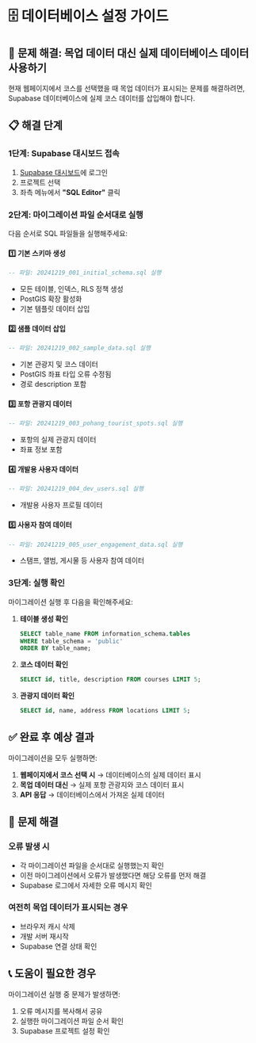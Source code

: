# 🗄️ 데이터베이스 설정 가이드

## 🎯 **문제 해결: 목업 데이터 대신 실제 데이터베이스 데이터 사용하기**

현재 웹페이지에서 코스를 선택했을 때 목업 데이터가 표시되는 문제를 해결하려면, Supabase 데이터베이스에 실제 코스 데이터를 삽입해야 합니다.

## 📋 **해결 단계**

### **1단계: Supabase 대시보드 접속**

1. [Supabase 대시보드](https://supabase.com/dashboard)에 로그인
2. 프로젝트 선택
3. 좌측 메뉴에서 **"SQL Editor"** 클릭

### **2단계: 마이그레이션 파일 순서대로 실행**

다음 순서로 SQL 파일들을 실행해주세요:

#### **1️⃣ 기본 스키마 생성**

```sql
-- 파일: 20241219_001_initial_schema.sql 실행
```

- 모든 테이블, 인덱스, RLS 정책 생성
- PostGIS 확장 활성화
- 기본 템플릿 데이터 삽입

#### **2️⃣ 샘플 데이터 삽입**

```sql
-- 파일: 20241219_002_sample_data.sql 실행
```

- 기본 관광지 및 코스 데이터
- PostGIS 좌표 타입 오류 수정됨
- 경로 description 포함

#### **3️⃣ 포항 관광지 데이터**

```sql
-- 파일: 20241219_003_pohang_tourist_spots.sql 실행
```

- 포항의 실제 관광지 데이터
- 좌표 정보 포함

#### **4️⃣ 개발용 사용자 데이터**

```sql
-- 파일: 20241219_004_dev_users.sql 실행
```

- 개발용 사용자 프로필 데이터

#### **5️⃣ 사용자 참여 데이터**

```sql
-- 파일: 20241219_005_user_engagement_data.sql 실행
```

- 스탬프, 앨범, 게시물 등 사용자 참여 데이터

### **3단계: 실행 확인**

마이그레이션 실행 후 다음을 확인해주세요:

1. **테이블 생성 확인**

   ```sql
   SELECT table_name FROM information_schema.tables
   WHERE table_schema = 'public'
   ORDER BY table_name;
   ```

2. **코스 데이터 확인**

   ```sql
   SELECT id, title, description FROM courses LIMIT 5;
   ```

3. **관광지 데이터 확인**
   ```sql
   SELECT id, name, address FROM locations LIMIT 5;
   ```

## ✅ **완료 후 예상 결과**

마이그레이션을 모두 실행하면:

1. **웹페이지에서 코스 선택 시** → 데이터베이스의 실제 데이터 표시
2. **목업 데이터 대신** → 실제 포항 관광지와 코스 데이터 표시
3. **API 응답** → 데이터베이스에서 가져온 실제 데이터

## 🔧 **문제 해결**

### **오류 발생 시**

- 각 마이그레이션 파일을 순서대로 실행했는지 확인
- 이전 마이그레이션에서 오류가 발생했다면 해당 오류를 먼저 해결
- Supabase 로그에서 자세한 오류 메시지 확인

### **여전히 목업 데이터가 표시되는 경우**

- 브라우저 캐시 삭제
- 개발 서버 재시작
- Supabase 연결 상태 확인

## 📞 **도움이 필요한 경우**

마이그레이션 실행 중 문제가 발생하면:

1. 오류 메시지를 복사해서 공유
2. 실행한 마이그레이션 파일 순서 확인
3. Supabase 프로젝트 설정 확인
